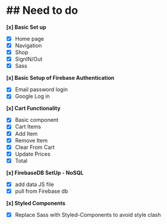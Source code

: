# ## Need to do

**[x] Basic Set up**

- [x] Home page
- [x] Navigation
- [x] Shop
- [x] SignIN/Out
- [x] Sass

**[x] Basic Setup of Firebase Authentication**

- [x] Email password login
- [x] Google Log in

**[x] Cart Functionality**

- [x] Basic component
- [x] Cart Items
- [x] Add Item
- [x] Remove Item
- [x] Clear From Cart
- [x] Update Prices
- [x] Total

**[x] FirebaseDB SetUp - NoSQL**

- [x] add data JS file
- [x] pull from Firebase db

**[x] Styled Components**

- [x] Replace Sass with Styled-Components to avoid style clash
